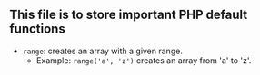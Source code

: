 ## This file is to store important PHP default functions

* `range`: creates an array with a given range.
  - Example: `range('a', 'z')` creates an array from 'a' to 'z'.
